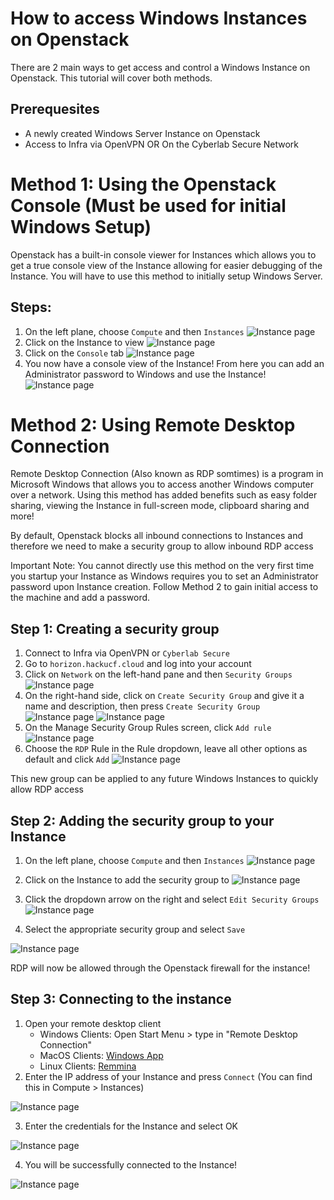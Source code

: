 # How to access Windows Instances on Openstack #

There are 2 main ways to get access and control a Windows Instance on Openstack. This tutorial will cover both methods.

## Prerequesites ## 

* A newly created Windows Server Instance on Openstack
* Access to Infra via OpenVPN OR On the Cyberlab Secure Network



# Method 1: Using the Openstack Console (Must be used for initial Windows Setup)

Openstack has a built-in console viewer for Instances which allows you to get a true console view of the Instance allowing for easier debugging of the Instance. You will have to use this method to initially setup Windows Server.

## Steps:
1. On the left plane, choose `Compute` and then `Instances`
![Instance page](../img/win-guide/instancespage.png)
2. Click on the Instance to view
![Instance page](../img/win-guide/instancespage2.png) 
3. Click on the `Console` tab
![Instance page](../img/win-guide/consoletab.png) 
4. You now have a console view of the Instance! From here you can add an Administrator password to Windows and use the Instance!
![Instance page](../img/win-guide/consoleview.png) 

# Method 2: Using Remote Desktop Connection

Remote Desktop Connection (Also known as RDP somtimes) is a program in Microsoft Windows that allows you to access another Windows computer over a network. Using this method has added benefits such as easy folder sharing, viewing the Instance in full-screen mode, clipboard sharing and more!

By default, Openstack blocks all inbound connections to Instances and therefore we need to make a security group to allow inbound RDP access

Important Note: You cannot directly use this method on the very first time you startup your Instance as Windows requires you to set an Administrator password upon Instance creation. Follow Method 2 to gain initial access to the machine and add a password.

## Step 1: Creating a security group
1. Connect to Infra via OpenVPN or `Cyberlab Secure`
2. Go to `horizon.hackucf.cloud` and log into your account
3. Click on `Network` on the left-hand pane and then `Security Groups` 
![Instance page](../img/win-guide/network_secgroup.png)
4. On the right-hand side, click on `Create Security Group` and give it a name and description, then press `Create Security Group`
![Instance page](../img/win-guide/creategroup.png)
![Instance page](../img/win-guide/creategroup2.png)
5. On the Manage Security Group Rules screen, click `Add rule`
![Instance page](../img/win-guide/addrule.png)
6. Choose the `RDP` Rule in the Rule dropdown, leave all other options as default and click `Add`
![Instance page](../img/win-guide/addrule2.png)

This new group can be applied to any future Windows Instances to quickly allow RDP access

## Step 2: Adding the security group to your Instance
1. On the left plane, choose `Compute` and then `Instances`
![Instance page](../img/win-guide/instancespage.png)


2. Click on the Instance to add the security group to
![Instance page](../img/win-guide/instancespage2.png)


3. Click the dropdown arrow on the right and select `Edit Security Groups`
![Instance page](../img/win-guide/editsecgroup.png)


4. Select the appropriate security group and select `Save`

![Instance page](../img/win-guide/choosesecgroup.png)


RDP will now be allowed through the Openstack firewall for the instance!

## Step 3: Connecting to the instance
1. Open your remote desktop client
    * Windows Clients: Open Start Menu > type in "Remote Desktop Connection"
    * MacOS Clients: [Windows App](https://apps.apple.com/us/app/microsoft-remote-desktop/id1295203466?mt=12)
    * Linux Clients: [Remmina](https://remmina.org/)
2. Enter the IP address of your Instance and press `Connect` (You can find this in Compute > Instances)

![Instance page](../img/win-guide/rdp.png)

3. Enter the credentials for the Instance and select OK

![Instance page](../img/win-guide/rdp2.png)

4. You will be successfully connected to the Instance!

![Instance page](../img/win-guide/rdp_final.png)